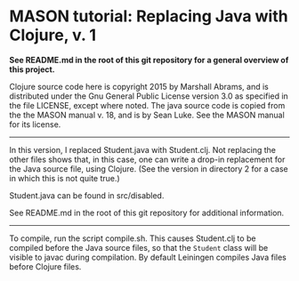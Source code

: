 MASON tutorial: Replacing Java with Clojure, v. 1
====

**See README.md in the root of this git repository for a general overview
of this project.**

Clojure source code here is copyright 2015 by Marshall Abrams, and is
distributed under the Gnu General Public License version 3.0 as
specified in the file LICENSE, except where noted.  The java source code
is copied from the the MASON manual v. 18, and is by Sean Luke.  See the
MASON manual for its license.

----------

In this version, I replaced Student.java with Student.clj.  Not
replacing the other files shows that, in this case, one can write a
drop-in replacement for the Java source file, using Clojure.  (See the
version in directory 2 for a case in which this is not quite true.)

Student.java can be found in src/disabled.

See README.md in the root of this git repository for additional
information.

----------

To compile, run the script compile.sh.  This causes Student.clj to be
compiled before the Java source files, so that the `Student` class will
be visible to javac during compilation.  By default Leiningen compiles
Java files before Clojure files.
